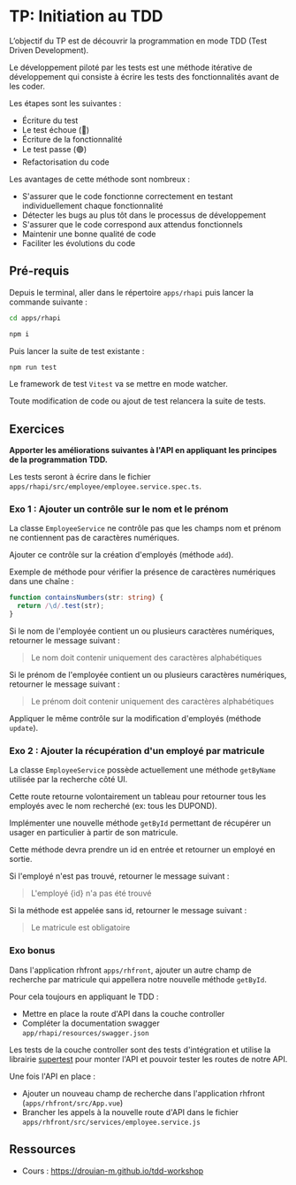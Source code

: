 # TP: Initiation au TDD

L’objectif du TP est de découvrir la programmation en mode TDD (Test Driven Development).

Le développement piloté par les tests est une méthode itérative de développement qui consiste à écrire les tests des fonctionnalités avant de les coder.

Les étapes sont les suivantes :

- Écriture du test
- Le test échoue (🔴)
- Écriture de la fonctionnalité
- Le test passe (🟢)
- Refactorisation du code

Les avantages de cette méthode sont nombreux :

- S'assurer que le code fonctionne correctement en testant individuellement chaque fonctionnalité
- Détecter les bugs au plus tôt dans le processus de développement
- S'assurer que le code correspond aux attendus fonctionnels
- Maintenir une bonne qualité de code
- Faciliter les évolutions du code

## Pré-requis

Depuis le terminal, aller dans le répertoire `apps/rhapi` puis lancer la commande suivante :

```sh
cd apps/rhapi

npm i
```

Puis lancer la suite de test existante :

```sh
npm run test
```

Le framework de test `Vitest` va se mettre en mode watcher.

Toute modification de code ou ajout de test relancera la suite de tests.

## Exercices

**Apporter les améliorations suivantes à l'API en appliquant les principes de la programmation TDD.**

Les tests seront à écrire dans le fichier `apps/rhapi/src/employee/employee.service.spec.ts`.

### Exo 1 : Ajouter un contrôle sur le nom et le prénom

La classe `EmployeeService` ne contrôle pas que les champs nom et prénom ne contiennent pas de caractères numériques.

Ajouter ce contrôle sur la création d'employés (méthode `add`).

Exemple de méthode pour vérifier la présence de caractères numériques dans une chaîne :

```ts
function containsNumbers(str: string) {
  return /\d/.test(str);
}
```

Si le nom de l'employée contient un ou plusieurs caractères numériques, retourner le message suivant :

> Le nom doit contenir uniquement des caractères alphabétiques

Si le prénom de l'employée contient un ou plusieurs caractères numériques, retourner le message suivant :

> Le prénom doit contenir uniquement des caractères alphabétiques

Appliquer le même contrôle sur la modification d'employés (méthode `update`).

### Exo 2 : Ajouter la récupération d'un employé par matricule

La classe `EmployeeService` possède actuellement une méthode `getByName` utilisée par la recherche côté UI.

Cette route retourne volontairement un tableau pour retourner tous les employés avec le nom recherché (ex: tous les DUPOND).

Implémenter une nouvelle méthode `getById` permettant de récupérer un usager en particulier à partir de son matricule.

Cette méthode devra prendre un id en entrée et retourner un employé en sortie.

Si l'employé n'est pas trouvé, retourner le message suivant :

> L'employé {id} n'a pas été trouvé

Si la méthode est appelée sans id, retourner le message suivant :

> Le matricule est obligatoire

### Exo bonus

Dans l'application rhfront `apps/rhfront`, ajouter un autre champ de recherche par matricule qui appellera notre nouvelle méthode `getById`.

Pour cela toujours en appliquant le TDD :

- Mettre en place la route d'API dans la couche controller
- Compléter la documentation swagger `app/rhapi/resources/swagger.json`

Les tests de la couche controller sont des tests d'intégration et utilise la librairie [supertest](https://github.com/ladjs/supertest) pour monter l'API et pouvoir tester les routes de notre API.

Une fois l'API en place :

- Ajouter un nouveau champ de recherche dans l'application rhfront (`apps/rhfront/src/App.vue`)
- Brancher les appels à la nouvelle route d'API dans le fichier `apps/rhfront/src/services/employee.service.js`

## Ressources

- Cours : https://drouian-m.github.io/tdd-workshop
